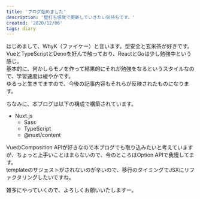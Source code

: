 ```yaml
---
title: 'ブログ始めました'
description: '壁打ち感覚で更新していきたい気持ちです。'
created: '2020/12/06'
tags: diary
---
```


はじめまして、WhyK（ファイケー）と言います。型安全と玄米茶が好きです。VueとTypeScriptとDenoを好んで触っており、ReactとGoは少し勉強中という感じ。  
基本的に、何かしらモノを作って結果的にそれが勉強をなるというスタイルなので、学習速度は緩やかです。  
ゆるっと生きてますので、今後の記事内容もそれらが反映されたものになります。

ちなみに、本ブログは以下の構成で構築されています。

- Nuxt.js
  - Sass
  - TypeScript
  - @nuxt/content

VueのComposition APIが好きなので本ブログでも取り込みたいと考えていますが、ちょっと上手いことはまらないので、今のところはOption APIで我慢してます。  
templateのサジェストがされないのが辛いので、移行のタイミングでJSXにリファクタリングしたいですね。

雑多にやっていくので、よろしくお願いいたしますー。
